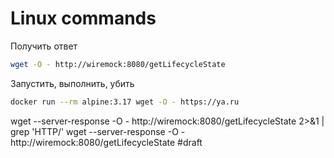 # Linux commands

Получить ответ
```bash
wget -O - http://wiremock:8080/getLifecycleState
```

Запустить, выполнить, убить
```bash
docker run --rm alpine:3.17 wget -O - https://ya.ru
```


wget --server-response -O - http://wiremock:8080/getLifecycleState 2>&1 | grep 'HTTP/' 
wget --server-response -O - http://wiremock:8080/getLifecycleState
#draft